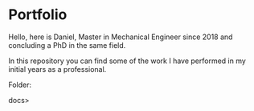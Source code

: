 # Portfolio

Hello, here is Daniel, Master in Mechanical Engineer since 2018 and concluding a PhD in the same field.

In this repository you can find some of the work I have performed in my initial years as a professional.

Folder:

docs>

